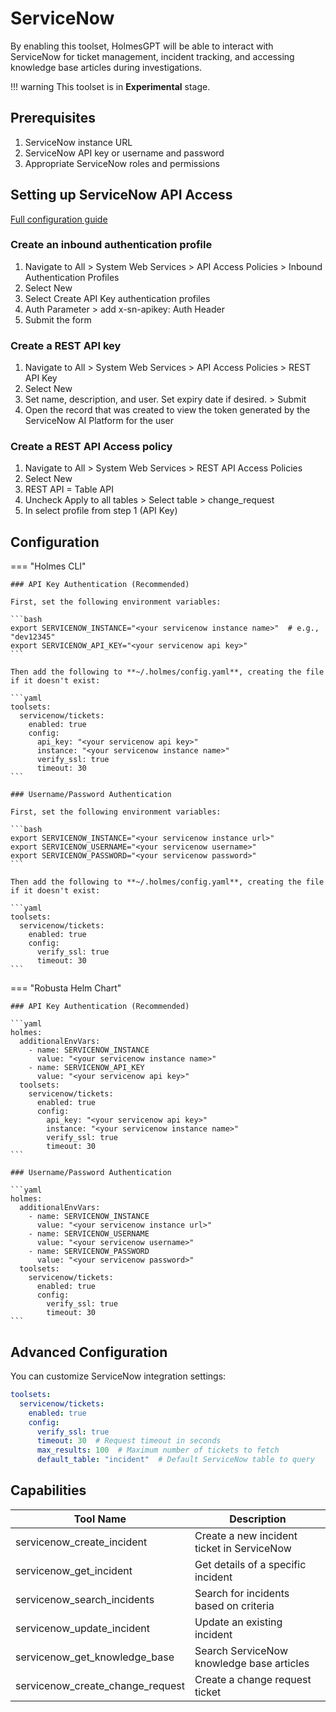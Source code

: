 # ServiceNow

By enabling this toolset, HolmesGPT will be able to interact with ServiceNow for ticket management, incident tracking, and accessing knowledge base articles during investigations.

!!! warning
    This toolset is in **Experimental** stage.

## Prerequisites

1. ServiceNow instance URL
2. ServiceNow API key or username and password
3. Appropriate ServiceNow roles and permissions

## Setting up ServiceNow API Access

[Full configuration guide](https://www.servicenow.com/docs/bundle/yokohama-platform-security/page/integrate/authentication/task/configure-api-key.html)

### Create an inbound authentication profile

1. Navigate to All > System Web Services > API Access Policies > Inbound Authentication Profiles
2. Select New
3. Select Create API Key authentication profiles
4. Auth Parameter > add x-sn-apikey: Auth Header
5. Submit the form

### Create a REST API key

1. Navigate to All > System Web Services > API Access Policies > REST API Key
2. Select New
3. Set name, description, and user. Set expiry date if desired. > Submit
4. Open the record that was created to view the token generated by the ServiceNow AI Platform for the user

### Create a REST API Access policy

1. Navigate to All > System Web Services > REST API Access Policies
2. Select New
3. REST API = Table API
4. Uncheck Apply to all tables > Select table > change_request
5. In select profile from step 1 (API Key)

## Configuration

=== "Holmes CLI"

    ### API Key Authentication (Recommended)

    First, set the following environment variables:

    ```bash
    export SERVICENOW_INSTANCE="<your servicenow instance name>"  # e.g., "dev12345"
    export SERVICENOW_API_KEY="<your servicenow api key>"
    ```

    Then add the following to **~/.holmes/config.yaml**, creating the file if it doesn't exist:

    ```yaml
    toolsets:
      servicenow/tickets:
        enabled: true
        config:
          api_key: "<your servicenow api key>"
          instance: "<your servicenow instance name>"
          verify_ssl: true
          timeout: 30
    ```

    ### Username/Password Authentication

    First, set the following environment variables:

    ```bash
    export SERVICENOW_INSTANCE="<your servicenow instance url>"
    export SERVICENOW_USERNAME="<your servicenow username>"
    export SERVICENOW_PASSWORD="<your servicenow password>"
    ```

    Then add the following to **~/.holmes/config.yaml**, creating the file if it doesn't exist:

    ```yaml
    toolsets:
      servicenow/tickets:
        enabled: true
        config:
          verify_ssl: true
          timeout: 30
    ```

=== "Robusta Helm Chart"

    ### API Key Authentication (Recommended)

    ```yaml
    holmes:
      additionalEnvVars:
        - name: SERVICENOW_INSTANCE
          value: "<your servicenow instance name>"
        - name: SERVICENOW_API_KEY
          value: "<your servicenow api key>"
      toolsets:
        servicenow/tickets:
          enabled: true
          config:
            api_key: "<your servicenow api key>"
            instance: "<your servicenow instance name>"
            verify_ssl: true
            timeout: 30
    ```

    ### Username/Password Authentication

    ```yaml
    holmes:
      additionalEnvVars:
        - name: SERVICENOW_INSTANCE
          value: "<your servicenow instance url>"
        - name: SERVICENOW_USERNAME
          value: "<your servicenow username>"
        - name: SERVICENOW_PASSWORD
          value: "<your servicenow password>"
      toolsets:
        servicenow/tickets:
          enabled: true
          config:
            verify_ssl: true
            timeout: 30
    ```

## Advanced Configuration

You can customize ServiceNow integration settings:

```yaml
toolsets:
  servicenow/tickets:
    enabled: true
    config:
      verify_ssl: true
      timeout: 30  # Request timeout in seconds
      max_results: 100  # Maximum number of tickets to fetch
      default_table: "incident"  # Default ServiceNow table to query
```

## Capabilities

| Tool Name | Description |
|-----------|-------------|
| servicenow_create_incident | Create a new incident ticket in ServiceNow |
| servicenow_get_incident | Get details of a specific incident |
| servicenow_search_incidents | Search for incidents based on criteria |
| servicenow_update_incident | Update an existing incident |
| servicenow_get_knowledge_base | Search ServiceNow knowledge base articles |
| servicenow_create_change_request | Create a change request ticket |
